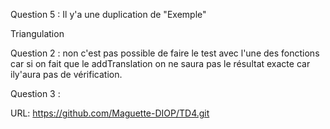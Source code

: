 Question 5 : 
Il y'a une duplication de "Exemple"

Triangulation 

Question 2 : non c'est pas possible de faire le test avec l'une des fonctions car si on fait que le addTranslation on ne saura pas le résultat exacte car ily'aura pas de vérification.

Question 3 : 


URL: https://github.com/Maguette-DIOP/TD4.git